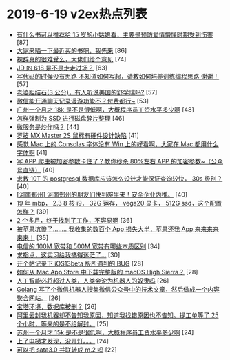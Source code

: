 # 2019-6-19 v2ex热点列表

+ [有什么书可以推荐给 15 岁的小姑娘看，主要是预防爱情懵懂时期受到伤害](https://www.v2ex.com/t/575488#reply87) [87]
+ [大家来晒一下最近买的书吧，我先来](https://www.v2ex.com/t/575338#reply86) [86]
+ [裸辞真的很难受么，大佬们给个意见](https://www.v2ex.com/t/575345#reply74) [74]
+ [JD 的 618 是不是走走过场？](https://www.v2ex.com/t/575397#reply63) [63]
+ [写代码的时候没有思路 不知道如何写起，请教如何培养训练编程思路 谢谢！](https://www.v2ex.com/t/575511#reply57) [57]
+ [老婆胆结石(3 公分)，有人听说美国的舒孚瑞吗?](https://www.v2ex.com/t/575487#reply57) [57]
+ [微信能开通聊天记录漫游功能不？付费都行~](https://www.v2ex.com/t/575498#reply53) [53]
+ [广州一个月才 18k 是不是很低啊，大概程序员工资水平多少啊](https://www.v2ex.com/t/575504#reply48) [48]
+ [怎样强制为 SSD 进行磁盘碎片整理](https://www.v2ex.com/t/575396#reply46) [46]
+ [微服务是炒作吗？](https://www.v2ex.com/t/575371#reply44) [44]
+ [罗技 MX Master 2S 鼠标有硬件设计缺陷](https://www.v2ex.com/t/575521#reply41) [41]
+ [感觉 Mac 上的 Consolas 字体没有 Win 上的好看啊，大家在 Mac 都用什么字体啊](https://www.v2ex.com/t/575348#reply41) [41]
+ [写 APP 爬虫被加密参数卡住了？教你秒杀 80%左右 APP 的加密参数~（公众号直链）](https://www.v2ex.com/t/575373#reply40) [40]
+ [求教 10T 的 postgresql 数据库应该怎么设计才能保证查询较快， 30s 级别？](https://www.v2ex.com/t/575422#reply40) [40]
+ [[河南郑州] 河南郑州的朋友们快到碗里来！安全企业内推。](https://www.v2ex.com/t/575427#reply40) [40]
+ [19 年 mbp， 2.3 8 核 i9， 32G 运存， vega20 显卡， 512G ssd，这个配置怎样？](https://www.v2ex.com/t/575398#reply39) [39]
+ [2 个多月，终于找到了工作，不容易啊](https://www.v2ex.com/t/575350#reply36) [36]
+ [被苹果坑惨了........ 我收集的数百个 App 损失大半，苹果还我 App 来来来来来来！](https://www.v2ex.com/t/575423#reply35) [35]
+ [电信的 100M 宽带和 500M 宽带有哪些本质区别](https://www.v2ex.com/t/575561#reply34) [34]
+ [求指点，这实习给我搞得迷茫了...](https://www.v2ex.com/t/575435#reply30) [30]
+ [开个帖记录下 iOS13beta 版所遇到的 BUG](https://www.v2ex.com/t/575334#reply28) [28]
+ [如何从 Mac App Store 中下载完整版的 macOS High Sierra？](https://www.v2ex.com/t/575410#reply28) [28]
+ [人工智能必将超过人类，人类会沦为机器人的奴隶吗](https://www.v2ex.com/t/575500#reply26) [26]
+ [Golang 写了个微信机器人搜集微信公众号中的技术文章，然后做成一个内容聚合网站。](https://www.v2ex.com/t/575540#reply26) [26]
+ [宝塔环境，数据库被删？](https://www.v2ex.com/t/575356#reply26) [26]
+ [阿里云封我机器却不告知我原因，知道我找错原因也不告知。提工单等了 25 个小时，等来的是不给解封。](https://www.v2ex.com/t/575478#reply25) [25]
+ [苏州一个月才 15k 是不是很低啊，大概程序员工资水平多少啊](https://www.v2ex.com/t/575357#reply24) [24]
+ [上了电梯才发现，没开灯。。。](https://www.v2ex.com/t/575382#reply24) [24]
+ [可以把 sata3.0 并联转成 m.2 吗](https://www.v2ex.com/t/575513#reply22) [22]
